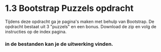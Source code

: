 # 1.3 Bootstrap Puzzels opdracht
 
Tijdens deze opdracht ga je pagina's maken met behulp van Bootstrap.
De opdracht bestaat uit 3 "puzzels" en een bonus.
Download de zip en volg de instructies op de index pagina.

### in de bestanden kan je de uitwerking vinden. 